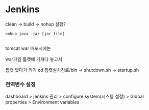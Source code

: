 # Jenkins



clean -> build -> nohup 실행?



```shell
nohup java -jar [jar_file]
```

```shell
```



tomcat war 배포시에는

war파일 톰캣에 가져다 놓고서

톰캣 껐다가 키기 cd 톰캣설치경로/bin -> shutdown.sh -> startup.sh


### 전역변수 설정
dashboard > jenkins 관리 > configure system(시스템 설정) > Global properties > Environment variables
